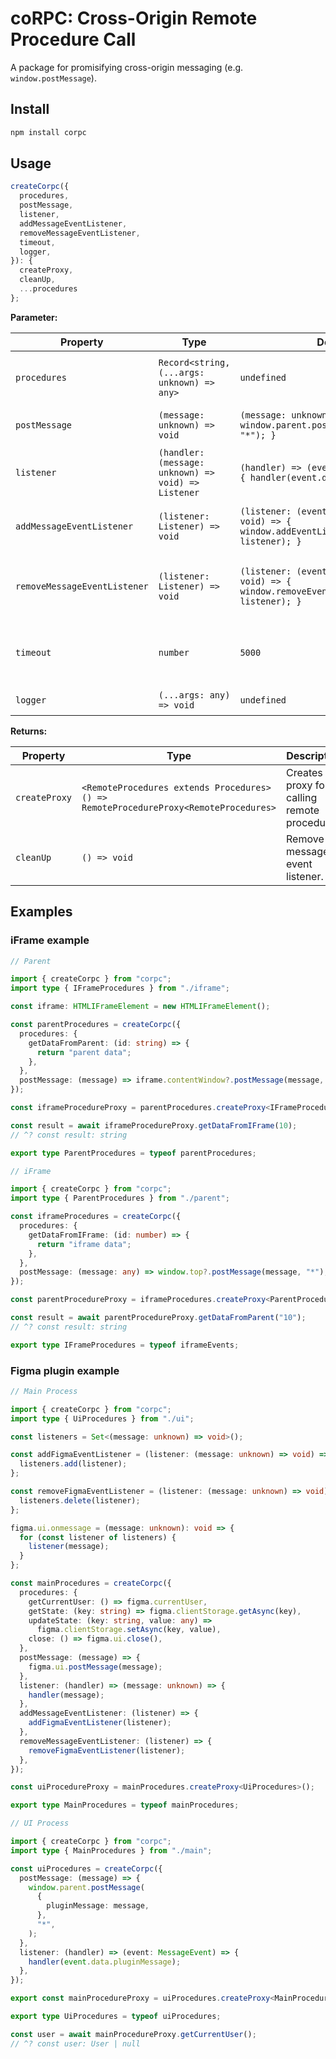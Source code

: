 # coRPC: Cross-Origin Remote Procedure Call

<!-- <a href="https://pkg-size.dev/corpc"><img src="https://pkg-size.dev/badge/install/27616" title="Install size for corpc"></a> <a href="https://pkg-size.dev/corpc"><img src="https://pkg-size.dev/badge/bundle/1514" title="Bundle size for corpc"></a> -->

A package for promisifying cross-origin messaging (e.g. `window.postMessage`).

## Install

```sh
npm install corpc
```

## Usage

```ts
createCorpc({
  procedures,
  postMessage,
  listener,
  addMessageEventListener,
  removeMessageEventListener,
  timeout,
  logger,
}): {
  createProxy,
  cleanUp,
  ...procedures
};
```

**Parameter:**

| Property                     | Type                                                | Default                                                                                             | Description                                                           |
| ---------------------------- | --------------------------------------------------- | --------------------------------------------------------------------------------------------------- | --------------------------------------------------------------------- |
| `procedures`                 | `Record<string, (...args: unknown) => any>`         | `undefined`                                                                                         | Local procedures to be called remotely.                               |
| `postMessage`                | `(message: unknown) => void`                        | `(message: unknown) => { window.parent.postMessage(message, "*"); }`                                | The local post message implementation.                                |
| `listener`                   | `(handler: (message: unknown) => void) => Listener` | `(handler) => (event: MessageEvent) => { handler(event.data); }`                                    | The local message event listener implementation.                      |
| `addMessageEventListener`    | `(listener: Listener) => void`                      | `(listener: (event: MessageEvent) => void) => { window.addEventListener("message", listener); }`    | The local "add message event listener" implementation.                |
| `removeMessageEventListener` | `(listener: Listener) => void`                      | `(listener: (event: MessageEvent) => void) => { window.removeEventListener("message", listener); }` | The local "remove message event listener" implementation.             |
| `timeout`                    | `number`                                            | `5000`                                                                                              | RPC timeout. Function will throw if it takes longer than the timeout. |
| `logger`                     | `(...args: any) => void`                            | `undefined`                                                                                         | Log function for debug logging.                                       |

**Returns:**

| Property      | Type                                                                                | Description                                      |
| ------------- | ----------------------------------------------------------------------------------- | ------------------------------------------------ |
| `createProxy` | `<RemoteProcedures extends Procedures>() => RemoteProcedureProxy<RemoteProcedures>` | Creates the proxy for calling remote procedures. |
| `cleanUp`     | `() => void`                                                                        | Remove message event listener.                   |

## Examples

### iFrame example

```ts
// Parent

import { createCorpc } from "corpc";
import type { IFrameProcedures } from "./iframe";

const iframe: HTMLIFrameElement = new HTMLIFrameElement();

const parentProcedures = createCorpc({
  procedures: {
    getDataFromParent: (id: string) => {
      return "parent data";
    },
  },
  postMessage: (message) => iframe.contentWindow?.postMessage(message, "*"),
});

const iframeProcedureProxy = parentProcedures.createProxy<IFrameProcedures>();

const result = await iframeProcedureProxy.getDataFromIFrame(10);
// ^? const result: string

export type ParentProcedures = typeof parentProcedures;

// iFrame

import { createCorpc } from "corpc";
import type { ParentProcedures } from "./parent";

const iframeProcedures = createCorpc({
  procedures: {
    getDataFromIFrame: (id: number) => {
      return "iframe data";
    },
  },
  postMessage: (message: any) => window.top?.postMessage(message, "*"),
});

const parentProcedureProxy = iframeProcedures.createProxy<ParentProcedures>();

const result = await parentProcedureProxy.getDataFromParent("10");
// ^? const result: string

export type IFrameProcedures = typeof iframeEvents;
```

### Figma plugin example

```ts
// Main Process

import { createCorpc } from "corpc";
import type { UiProcedures } from "./ui";

const listeners = Set<(message: unknown) => void>();

const addFigmaEventListener = (listener: (message: unknown) => void) => {
  listeners.add(listener);
};

const removeFigmaEventListener = (listener: (message: unknown) => void) => {
  listeners.delete(listener);
};

figma.ui.onmessage = (message: unknown): void => {
  for (const listener of listeners) {
    listener(message);
  }
};

const mainProcedures = createCorpc({
  procedures: {
    getCurrentUser: () => figma.currentUser,
    getState: (key: string) => figma.clientStorage.getAsync(key),
    updateState: (key: string, value: any) =>
      figma.clientStorage.setAsync(key, value),
    close: () => figma.ui.close(),
  },
  postMessage: (message) => {
    figma.ui.postMessage(message);
  },
  listener: (handler) => (message: unknown) => {
    handler(message);
  },
  addMessageEventListener: (listener) => {
    addFigmaEventListener(listener);
  },
  removeMessageEventListener: (listener) => {
    removeFigmaEventListener(listener);
  },
});

const uiProcedureProxy = mainProcedures.createProxy<UiProcedures>();

export type MainProcedures = typeof mainProcedures;

// UI Process

import { createCorpc } from "corpc";
import type { MainProcedures } from "./main";

const uiProcedures = createCorpc({
  postMessage: (message) => {
    window.parent.postMessage(
      {
        pluginMessage: message,
      },
      "*",
    );
  },
  listener: (handler) => (event: MessageEvent) => {
    handler(event.data.pluginMessage);
  },
});

export const mainProcedureProxy = uiProcedures.createProxy<MainProcedures>();

export type UiProcedures = typeof uiProcedures;

const user = await mainProcedureProxy.getCurrentUser();
// ^? const user: User | null
```

